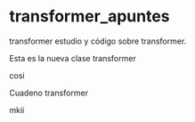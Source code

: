 # transformer_apuntes
transformer
estudio y código sobre transformer.

Esta es la nueva clase transformer

cosi

Cuadeno transformer

mkii